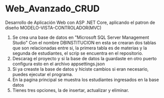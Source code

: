 # Web_Avanzado_CRUD
Desarrollo de Aplicación Web con ASP .NET Core, aplicando el patron de diseño MODELO-VISTA-CONTROLADOR(MVC)
1. Se crea una base de datos en "Microsoft SQL Server Management Studio" Con el nombre DBINSTITUCION en esta se crearan dos tablas que son relacionadas entre si, la primera tabla es de materias y la segunda de estudiantes, el scrip se encuentra en el repositorio.
2. Descarag el proyecto y si la base de datos la guardaste en otro puerto configura esto en el archivo appsettings.json
3. Si ya creaste la base de datos y hiciste cambios si eran necesario, puedes ejecutar el programa.
4. En la pagina principal se muestra los estudiantes ingresados en la base datos
5. Tienes tres opciones, la de insertar, actualizar y eliminar. 
